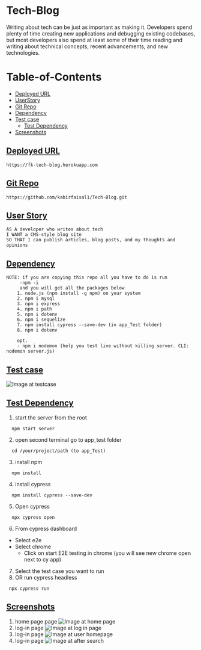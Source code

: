 # Tech-Blog
Writing about tech can be just as important as making it. Developers spend plenty of time creating new applications and debugging existing codebases, but most developers also spend at least some of their time reading and writing about technical concepts, recent advancements, and new technologies.

# Table-of-Contents
  * [Deployed URL](#deployed-url)
  * [UserStory](#userstory)
  * [Git Repo](#git-repo)
  * [Dependency](#dependency)
  * [Test case](#test-case)
    * [Test Dependency](#test-dependency)
  * [Screenshots](#screenshots)



 
## [Deployed URL](#table-of-contents)
```
https://fk-tech-blog.herokuapp.com
```

## [Git Repo](#table-of-contents)
```
https://github.com/kabirfaisal1/Tech-Blog.git
```
## [User Story](#table-of-contents)
```
AS A developer who writes about tech
I WANT a CMS-style blog site
SO THAT I can publish articles, blog posts, and my thoughts and opinions
```


## [Dependency](#table-of-contents)
```
NOTE: if you are copying this repo all you have to do is run 
     -npm -i
     and you will get all the packages below
    1. node.js (npm install -g npm) on your system
    2. npm i mysql
    3. npm i express
    4. npm i path
    5. npm i dotenv
    6. npm i sequelize
    7. npm install cypress --save-dev (in app_Test folder) 
    8. npm i dotenv

    opt.
    - npm i nodemon (help you test live without killing server. CLI: nodemon server.js)
```

## [Test case](#table-of-contents)
![Image at testcase](/public/images/testcase.png)
## [Test Dependency](#table-of-contents)
1. start the server from the root
```
  npm start server
```
2. open second terminal go to app_test folder
```
  cd /your/project/path (to app_Test)
```
3. install npm
```
  npm install
```
4. install cypress
```
  npm install cypress --save-dev
```
5. Open cypress
```
  npx cypress open
```
6. From cypress dashboard
* Select e2e
* Select chrome
  *  Click on start E2E testing in chrome (you will see new chrome open next to cy app)
7. Select the test case you want to run
8. OR run cypress headless
```
 npx cypress run
```
## [Screenshots](#table-of-contents)
1. home page page
![Image at home page](/public/images/homepage.png)
2. log-in page
![Image at log in page](/public/images/logingPage.png)
3. log-in page
![Image at user homepage](/public/images/loggedHomepage.png)
4. log-in page
![Image at after search](/public/images/afterSearch.png)
